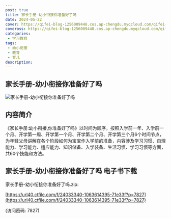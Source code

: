 ```yaml
---
post: true
title: 家长手册-幼小衔接你准备好了吗
date: 2024-05-22
cover: https://qifei-blog-1256009448.cos.ap-chengdu.myqcloud.com/qifei-blog/202404282117080.png
coveross: https://qifei-blog-1256009448.cos.ap-chengdu.myqcloud.com/qifei-blog/202404282117080.png
categories:
 - 学习教育
tags:
 - 幼小衔接
 - 教育
 - 育儿
description:  
---
```

## 家长手册-幼小衔接你准备好了吗

![家长手册-幼小衔接你准备好了吗](https://qifei-blog-1256009448.cos.ap-chengdu.myqcloud.com/qifei-blog/202404282117080.png "家长手册-幼小衔接你准备好了吗")

## 内容简介

《家长手册:幼小衔接,你准备好了吗》以时间为顺序，按照入学前一年、入学前一个月、开学第一周、开学第一个月、开学第二个月、开学第三个月6个时间节点，为年轻父母讲解在各个阶段如何为宝宝作入学前的准备，内容涉及学习习惯、自理能力、学习能力、适应能力、知识储备、入学装备、生活习惯、学习习惯等方面，共60个技能和方法。

## 家长手册-幼小衔接你准备好了吗 电子书下载

家长手册-幼小衔接你准备好了吗.zip:

[https://url40.ctfile.com/f/24033340-1063614395-71e33f?p=7827](https://url40.ctfile.com/f/24033340-1063614395-71e33f?p=7827)

(访问密码: 7827)